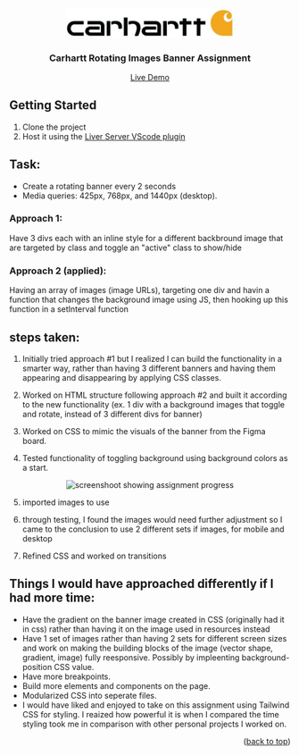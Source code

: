 <div align="center" id="#readme-top">
    <img src="assets/logos/carhartt-logo.jpg" alt="Logo" width="300" alt="cahartt logo">

<h3 >Carhartt Rotating Images Banner Assignment</h3>

<a href="https://amagsid.github.io/carhartt-banner-assignment/">Live Demo</a>

</div>

## Getting Started

1. Clone the project
2. Host it using the <a href="https://marketplace.visualstudio.com/items?itemName=ritwickdey.LiveServer">Liver Server VScode plugin</a>

## Task:

-   Create a rotating banner every 2 seconds
-   Media queries: 425px, 768px, and 1440px (desktop).

### Approach 1:

Have 3 divs each with an inline style for a different backbround image that are targeted by class and toggle an "active" class to show/hide

### Approach 2 (applied):

Having an array of images (image URLs), targeting one div and havin a function that changes the background image using JS, then hooking up this function in a setInterval function

## steps taken:

1. Initially tried approach #1 but I realized I can build the functionality in a smarter way, rather than having 3 different banners and having them appearing and disappearing by applying CSS classes.

2. Worked on HTML structure following approach #2 and built it according to the new functionality (ex. 1 div with a background images that toggle and rotate, instead of 3 different divs for banner)

3. Worked on CSS to mimic the visuals of the banner from the Figma board.

4. Tested functionality of toggling background using background colors as a start.

<div  align="center">  <img src="assets/preview.gif"  alt="screenshoot showing assignment progress" width="600"> </div>

5. imported images to use

6. through testing, I found the images would need further adjustment so I came to the conclusion to use 2 different sets if images, for mobile and desktop

7. Refined CSS and worked on transitions

## Things I would have approached differently if I had more time:

-   Have the gradient on the banner image created in CSS (originally had it in css) rather than having it on the image used in resources instead
-   Have 1 set of images rather than having 2 sets for different screen sizes and work on making the building blocks of the image (vector shape, gradient, image) fully reesponsive. Possibly by impleenting background-position CSS value.
-   Have more breakpoints.
-   Build more elements and components on the page.
-   Modularized CSS into seperate files.
-   I would have liked and enjoyed to take on this assignment using Tailwind CSS for styling. I reaized how powerful it is when I compared the time styling took me in comparison with other personal projects I worked on.

<p align="right">(<a href="#readme-top">back to top</a>)</p>
